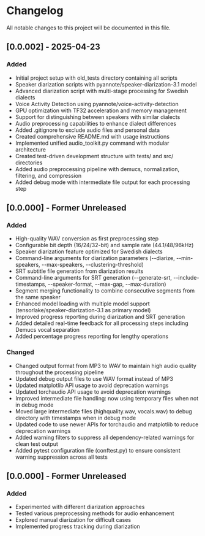 # Changelog

All notable changes to this project will be documented in this file.

## [0.0.002] - 2025-04-23

### Added
- Initial project setup with old_tests directory containing all scripts
- Speaker diarization scripts with pyannote/speaker-diarization-3.1 model
- Advanced diarization script with multi-stage processing for Swedish dialects
- Voice Activity Detection using pyannote/voice-activity-detection
- GPU optimization with TF32 acceleration and memory management
- Support for distinguishing between speakers with similar dialects
- Audio preprocessing capabilities to enhance dialect differences
- Added .gitignore to exclude audio files and personal data
- Created comprehensive README.md with usage instructions
- Implemented unified audio_toolkit.py command with modular architecture
- Created test-driven development structure with tests/ and src/ directories
- Added audio preprocessing pipeline with demucs, normalization, filtering, and compression
- Added debug mode with intermediate file output for each processing step

## [0.0.000] - Former Unreleased

### Added
- High-quality WAV conversion as first preprocessing step
- Configurable bit depth (16/24/32-bit) and sample rate (44.1/48/96kHz)
- Speaker diarization feature optimized for Swedish dialects
- Command-line arguments for diarization parameters (--diarize, --min-speakers, --max-speakers, --clustering-threshold)
- SRT subtitle file generation from diarization results
- Command-line arguments for SRT generation (--generate-srt, --include-timestamps, --speaker-format, --max-gap, --max-duration)
- Segment merging functionality to combine consecutive segments from the same speaker
- Enhanced model loading with multiple model support (tensorlake/speaker-diarization-3.1 as primary model)
- Improved progress reporting during diarization and SRT generation
- Added detailed real-time feedback for all processing steps including Demucs vocal separation
- Added percentage progress reporting for lengthy operations

### Changed
- Changed output format from MP3 to WAV to maintain high audio quality throughout the processing pipeline
- Updated debug output files to use WAV format instead of MP3
- Updated matplotlib API usage to avoid deprecation warnings
- Updated torchaudio API usage to avoid deprecation warnings
- Improved intermediate file handling: now using temporary files when not in debug mode
- Moved large intermediate files (highquality.wav, vocals.wav) to debug directory with timestamps when in debug mode
- Updated code to use newer APIs for torchaudio and matplotlib to reduce deprecation warnings
- Added warning filters to suppress all dependency-related warnings for clean test output
- Added pytest configuration file (conftest.py) to ensure consistent warning suppression across all tests

## [0.0.000] - Former Unreleased

### Added
- Experimented with different diarization approaches
- Tested various preprocessing methods for audio enhancement
- Explored manual diarization for difficult cases
- Implemented progress tracking during diarization
